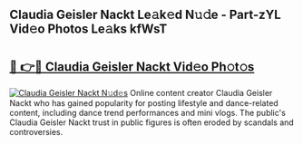 ## Claudia Geisler Nackt Le𝚊k𝚎d N𝚞𝚍e - Part-zYL Vid𝚎o Photos Le𝚊ks kfWsT

# <h2><a href="http://fb6p4c.evod.top/?m=Claudia+Geisler+Nackt">🔗 👉🔴 Claudia Geisler Nackt Vid𝚎o Ph𝚘t𝚘s</a></h2>

[![Claudia Geisler Nackt N𝚞d𝚎s](https://i.imgur.com/8V9OHl7.gif)](http://fb6p4c.evod.top/?m=Claudia+Geisler+Nackt)
Online content creator Claudia Geisler Nackt who has gained popularity for posting lifestyle and dance-related content, including dance trend performances and mini vlogs. The public's Claudia Geisler Nackt trust in public figures is often eroded by scandals and controversies. 

